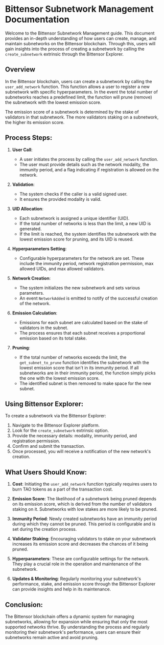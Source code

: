 # Bittensor Subnetwork Management Documentation

Welcome to the Bittensor Subnetwork Management guide. This document provides an in-depth understanding of how users can create, manage, and maintain subnetworks on the Bittensor blockchain. Through this, users will gain insights into the process of creating a subnetwork by calling the `create_subnetwork` extrinsic through the Bittensor Explorer.

## Overview

In the Bittensor blockchain, users can create a subnetwork by calling the `user_add_network` function. This function allows a user to register a new subnetwork with specific hyperparameters. In the event the total number of subnetworks reaches a predefined limit, the function will prune (remove) the subnetwork with the lowest emission score.

The emission score of a subnetwork is determined by the stake of validators in that subnetwork. The more validators staking on a subnetwork, the higher its emission score.

## Process Steps:

1. **User Call**: 
   - A user initiates the process by calling the `user_add_network` function.
   - The user must provide details such as the network modality, the immunity period, and a flag indicating if registration is allowed on the network.

2. **Validation**:
   - The system checks if the caller is a valid signed user.
   - It ensures the provided modality is valid.
   
3. **UID Allocation**:
   - Each subnetwork is assigned a unique identifier (UID).
   - If the total number of networks is less than the limit, a new UID is generated.
   - If the limit is reached, the system identifies the subnetwork with the lowest emission score for pruning, and its UID is reused.

4. **Hyperparameters Setting**:
   - Configurable hyperparameters for the network are set. These include the immunity period, network registration permission, max allowed UIDs, and max allowed validators.

5. **Network Creation**:
   - The system initializes the new subnetwork and sets various parameters.
   - An event `NetworkAdded` is emitted to notify of the successful creation of the network.

6. **Emission Calculation**:
   - Emissions for each subnet are calculated based on the stake of validators in the subnet.
   - The process ensures that each subnet receives a proportional emission based on its total stake.

7. **Pruning**:
   - If the total number of networks exceeds the limit, the `get_subnet_to_prune` function identifies the subnetwork with the lowest emission score that isn't in its immunity period. If all subnetworks are in their immunity period, the function simply picks the one with the lowest emission score.
   - The identified subnet is then removed to make space for the new subnet.

## Using Bittensor Explorer:

To create a subnetwork via the Bittensor Explorer:

1. Navigate to the Bittensor Explorer platform.
2. Look for the `create_subnetwork` extrinsic option.
3. Provide the necessary details: modality, immunity period, and registration permission.
4. Confirm and submit the transaction.
5. Once processed, you will receive a notification of the new network's creation.

## What Users Should Know:

1. **Cost**: Initiating the `user_add_network` function typically requires users to burn TAO tokens as a part of the transaction cost.
   
2. **Emission Score**: The likelihood of a subnetwork being pruned depends on its emission score, which is derived from the number of validators staking on it. Subnetworks with low stakes are more likely to be pruned.

3. **Immunity Period**: Newly created subnetworks have an immunity period during which they cannot be pruned. This period is configurable and is set during the creation process.

4. **Validator Staking**: Encouraging validators to stake on your subnetwork increases its emission score and decreases the chances of it being pruned.

5. **Hyperparameters**: These are configurable settings for the network. They play a crucial role in the operation and maintenance of the subnetwork.

6. **Updates & Monitoring**: Regularly monitoring your subnetwork's performance, stake, and emission score through the Bittensor Explorer can provide insights and help in its maintenance.

## Conclusion:

The Bittensor blockchain offers a dynamic system for managing subnetworks, allowing for expansion while ensuring that only the most supported networks thrive. By understanding the process and regularly monitoring their subnetwork's performance, users can ensure their subnetworks remain active and avoid pruning.
